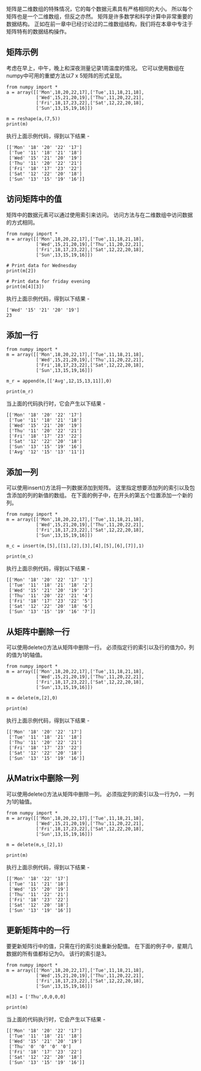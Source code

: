 
矩阵是二维数组的特殊情况，它的每个数据元素具有严格相同的大小。 所以每个矩阵也是一个二维数组，但反之亦然。 矩阵是许多数学和科学计算中非常重要的数据结构。 正如在前一章中已经讨论过的二维数组结构，我们将在本章中专注于矩阵特有的数据结构操作。

## 矩阵示例
考虑在早上，中午，晚上和深夜测量记录1周温度的情况。 它可以使用数组在numpy中可用的重塑方法以7 x 5矩阵的形式呈现。
```angular2html
from numpy import * 
a = array([['Mon',18,20,22,17],['Tue',11,18,21,18],
           ['Wed',15,21,20,19],['Thu',11,20,22,21],
           ['Fri',18,17,23,22],['Sat',12,22,20,18],
           ['Sun',13,15,19,16]])

m = reshape(a,(7,5))
print(m)
```
执行上面示例代码，得到以下结果 -
```angular2html
[['Mon' '18' '20' '22' '17']
 ['Tue' '11' '18' '21' '18']
 ['Wed' '15' '21' '20' '19']
 ['Thu' '11' '20' '22' '21']
 ['Fri' '18' '17' '23' '22']
 ['Sat' '12' '22' '20' '18']
 ['Sun' '13' '15' '19' '16']]
```

## 访问矩阵中的值
矩阵中的数据元素可以通过使用索引来访问。 访问方法与在二维数组中访问数据的方式相同。
```angular2html
from numpy import * 
m = array([['Mon',18,20,22,17],['Tue',11,18,21,18],
           ['Wed',15,21,20,19],['Thu',11,20,22,21],
           ['Fri',18,17,23,22],['Sat',12,22,20,18],
           ['Sun',13,15,19,16]])

# Print data for Wednesday
print(m[2])

# Print data for friday evening
print(m[4][3])
```
执行上面示例代码，得到以下结果 -
```angular2html
['Wed' '15' '21' '20' '19']
23
```
## 添加一行
```angular2html
from numpy import * 
m = array([['Mon',18,20,22,17],['Tue',11,18,21,18],
           ['Wed',15,21,20,19],['Thu',11,20,22,21],
           ['Fri',18,17,23,22],['Sat',12,22,20,18],
           ['Sun',13,15,19,16]])

m_r = append(m,[['Avg',12,15,13,11]],0)

print(m_r)
```
当上面的代码执行时，它会产生以下结果 -
```angular2html
[['Mon' '18' '20' '22' '17']
 ['Tue' '11' '18' '21' '18']
 ['Wed' '15' '21' '20' '19']
 ['Thu' '11' '20' '22' '21']
 ['Fri' '18' '17' '23' '22']
 ['Sat' '12' '22' '20' '18']
 ['Sun' '13' '15' '19' '16']
 ['Avg' '12' '15' '13' '11']]
```
## 添加一列
可以使用insert()方法将一列数据添加到矩阵。 这里指定想要添加列的索引以及包含添加的列的新值的数组。 在下面的例子中，在开头的第五个位置添加一个新的列。
```angular2html
from numpy import * 
m = array([['Mon',18,20,22,17],['Tue',11,18,21,18],
           ['Wed',15,21,20,19],['Thu',11,20,22,21],
           ['Fri',18,17,23,22],['Sat',12,22,20,18],
           ['Sun',13,15,19,16]])

m_c = insert(m,[5],[[1],[2],[3],[4],[5],[6],[7]],1)

print(m_c)
```
执行上面示例代码，得到以下结果 -
```angular2html
[['Mon' '18' '20' '22' '17' '1']
 ['Tue' '11' '18' '21' '18' '2']
 ['Wed' '15' '21' '20' '19' '3']
 ['Thu' '11' '20' '22' '21' '4']
 ['Fri' '18' '17' '23' '22' '5']
 ['Sat' '12' '22' '20' '18' '6']
 ['Sun' '13' '15' '19' '16' '7']]
```

## 从矩阵中删除一行
可以使用delete()方法从矩阵中删除一行。 必须指定行的索引以及行的值为0，列的值为1的轴值。
```angular2html
from numpy import * 
m = array([['Mon',18,20,22,17],['Tue',11,18,21,18],
           ['Wed',15,21,20,19],['Thu',11,20,22,21],
           ['Fri',18,17,23,22],['Sat',12,22,20,18],
           ['Sun',13,15,19,16]])

m = delete(m,[2],0)

print(m)
```
执行上面示例代码，得到以下结果 -
```angular2html
[['Mon' '18' '20' '22' '17']
 ['Tue' '11' '18' '21' '18']
 ['Thu' '11' '20' '22' '21']
 ['Fri' '18' '17' '23' '22']
 ['Sat' '12' '22' '20' '18']
 ['Sun' '13' '15' '19' '16']]
```

## 从Matrix中删除一列
可以使用delete()方法从矩阵中删除一列。 必须指定列的索引以及一行为0，一列为1的轴值。
```angular2html
from numpy import * 
m = array([['Mon',18,20,22,17],['Tue',11,18,21,18],
           ['Wed',15,21,20,19],['Thu',11,20,22,21],
           ['Fri',18,17,23,22],['Sat',12,22,20,18],
           ['Sun',13,15,19,16]])

m = delete(m,s_[2],1)

print(m)
```
执行上面示例代码，得到以下结果 -
```angular2html
[['Mon' '18' '22' '17']
 ['Tue' '11' '21' '18']
 ['Wed' '15' '20' '19']
 ['Thu' '11' '22' '21']
 ['Fri' '18' '23' '22']
 ['Sat' '12' '20' '18']
 ['Sun' '13' '19' '16']]
```
## 更新矩阵中的一行
要更新矩阵行中的值，只需在行的索引处重新分配值。 在下面的例子中，星期几数据的所有值都标记为0。 该行的索引是3。

```angular2html
from numpy import * 
m = array([['Mon',18,20,22,17],['Tue',11,18,21,18],
           ['Wed',15,21,20,19],['Thu',11,20,22,21],
           ['Fri',18,17,23,22],['Sat',12,22,20,18],
           ['Sun',13,15,19,16]])

m[3] = ['Thu',0,0,0,0]

print(m)
```
当上面的代码执行时，它会产生以下结果 -
```angular2html
[['Mon' '18' '20' '22' '17']
 ['Tue' '11' '18' '21' '18']
 ['Wed' '15' '21' '20' '19']
 ['Thu' '0' '0' '0' '0']
 ['Fri' '18' '17' '23' '22']
 ['Sat' '12' '22' '20' '18']
 ['Sun' '13' '15' '19' '16']]
```









